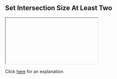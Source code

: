 ##  Set Intersection Size At Least Two 

<iframe></iframe>

Click [here](Explanation.md) for an explanation.

